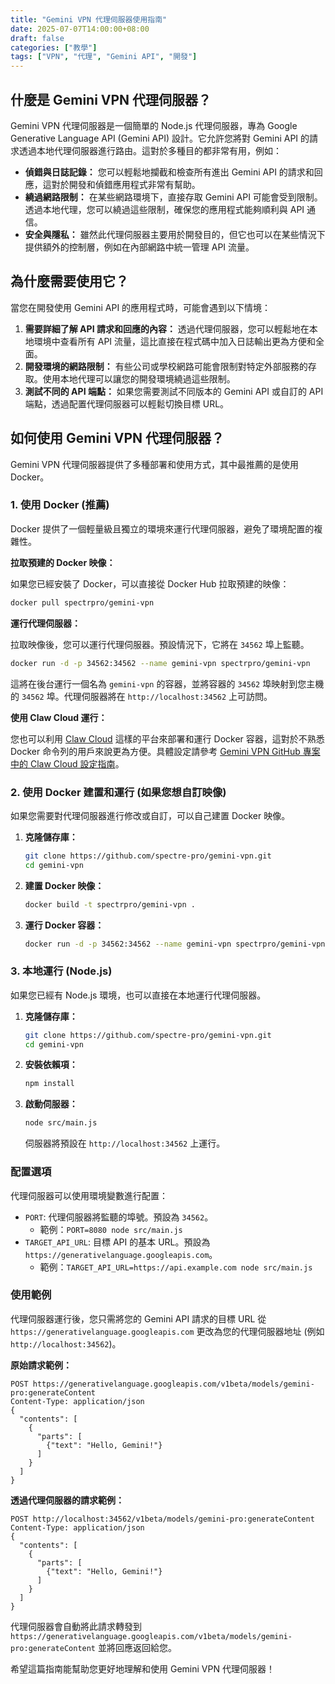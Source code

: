 ```yaml
---
title: "Gemini VPN 代理伺服器使用指南"
date: 2025-07-07T14:00:00+08:00
draft: false
categories: ["教學"]
tags: ["VPN", "代理", "Gemini API", "開發"]
---
```


## 什麼是 Gemini VPN 代理伺服器？

Gemini VPN 代理伺服器是一個簡單的 Node.js 代理伺服器，專為 Google Generative Language API (Gemini API) 設計。它允許您將對 Gemini API 的請求透過本地代理伺服器進行路由。這對於多種目的都非常有用，例如：

*   **偵錯與日誌記錄：** 您可以輕鬆地攔截和檢查所有進出 Gemini API 的請求和回應，這對於開發和偵錯應用程式非常有幫助。
*   **繞過網路限制：** 在某些網路環境下，直接存取 Gemini API 可能會受到限制。透過本地代理，您可以繞過這些限制，確保您的應用程式能夠順利與 API 通信。
*   **安全與隱私：** 雖然此代理伺服器主要用於開發目的，但它也可以在某些情況下提供額外的控制層，例如在內部網路中統一管理 API 流量。

## 為什麼需要使用它？

當您在開發使用 Gemini API 的應用程式時，可能會遇到以下情境：

1.  **需要詳細了解 API 請求和回應的內容：** 透過代理伺服器，您可以輕鬆地在本地環境中查看所有 API 流量，這比直接在程式碼中加入日誌輸出更為方便和全面。
2.  **開發環境的網路限制：** 有些公司或學校網路可能會限制對特定外部服務的存取。使用本地代理可以讓您的開發環境繞過這些限制。
3.  **測試不同的 API 端點：** 如果您需要測試不同版本的 Gemini API 或自訂的 API 端點，透過配置代理伺服器可以輕鬆切換目標 URL。

## 如何使用 Gemini VPN 代理伺服器？

Gemini VPN 代理伺服器提供了多種部署和使用方式，其中最推薦的是使用 Docker。

### 1. 使用 Docker (推薦)

Docker 提供了一個輕量級且獨立的環境來運行代理伺服器，避免了環境配置的複雜性。

**拉取預建的 Docker 映像：**

如果您已經安裝了 Docker，可以直接從 Docker Hub 拉取預建的映像：

```bash
docker pull spectrpro/gemini-vpn
```

**運行代理伺服器：**

拉取映像後，您可以運行代理伺服器。預設情況下，它將在 `34562` 埠上監聽。

```bash
docker run -d -p 34562:34562 --name gemini-vpn spectrpro/gemini-vpn
```

這將在後台運行一個名為 `gemini-vpn` 的容器，並將容器的 `34562` 埠映射到您主機的 `34562` 埠。代理伺服器將在 `http://localhost:34562` 上可訪問。

**使用 Claw Cloud 運行：**

您也可以利用 [Claw Cloud](https://console.run.claw.cloud/signin?link=RGXA3AIOBR4S) 這樣的平台來部署和運行 Docker 容器，這對於不熟悉 Docker 命令列的用戶來說更為方便。具體設定請參考 [Gemini VPN GitHub 專案中的 Claw Cloud 設定指南](https://github.com/spectre-pro/gemini-vpn?tab=readme-ov-file#claw-cloud-setting)。

### 2. 使用 Docker 建置和運行 (如果您想自訂映像)

如果您需要對代理伺服器進行修改或自訂，可以自己建置 Docker 映像。

1.  **克隆儲存庫：**
    ```bash
    git clone https://github.com/spectre-pro/gemini-vpn.git
    cd gemini-vpn
    ```
2.  **建置 Docker 映像：**
    ```bash
    docker build -t spectrpro/gemini-vpn .
    ```
3.  **運行 Docker 容器：**
    ```bash
    docker run -d -p 34562:34562 --name gemini-vpn spectrpro/gemini-vpn
    ```

### 3. 本地運行 (Node.js)

如果您已經有 Node.js 環境，也可以直接在本地運行代理伺服器。

1.  **克隆儲存庫：**
    ```bash
    git clone https://github.com/spectre-pro/gemini-vpn.git
    cd gemini-vpn
    ```
2.  **安裝依賴項：**
    ```bash
    npm install
    ```
3.  **啟動伺服器：**
    ```bash
    node src/main.js
    ```
    伺服器將預設在 `http://localhost:34562` 上運行。

### 配置選項

代理伺服器可以使用環境變數進行配置：

*   `PORT`: 代理伺服器將監聽的埠號。預設為 `34562`。
    *   範例：`PORT=8080 node src/main.js`
*   `TARGET_API_URL`: 目標 API 的基本 URL。預設為 `https://generativelanguage.googleapis.com`。
    *   範例：`TARGET_API_URL=https://api.example.com node src/main.js`

### 使用範例

代理伺服器運行後，您只需將您的 Gemini API 請求的目標 URL 從 `https://generativelanguage.googleapis.com` 更改為您的代理伺服器地址 (例如 `http://localhost:34562`)。

**原始請求範例：**

```
POST https://generativelanguage.googleapis.com/v1beta/models/gemini-pro:generateContent
Content-Type: application/json
{
  "contents": [
    {
      "parts": [
        {"text": "Hello, Gemini!"}
      ]
    }
  ]
}
```

**透過代理伺服器的請求範例：**

```
POST http://localhost:34562/v1beta/models/gemini-pro:generateContent
Content-Type: application/json
{
  "contents": [
    {
      "parts": [
        {"text": "Hello, Gemini!"}
      ]
    }
  ]
}
```

代理伺服器會自動將此請求轉發到 `https://generativelanguage.googleapis.com/v1beta/models/gemini-pro:generateContent` 並將回應返回給您。

希望這篇指南能幫助您更好地理解和使用 Gemini VPN 代理伺服器！
